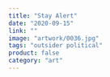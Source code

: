 ```yaml
---
title: "Stay Alert"
date: "2020-09-15"
link: ""
image: "artwork/0036.jpg"
tags: "outsider political"
product: false
category: "art"
---
```

